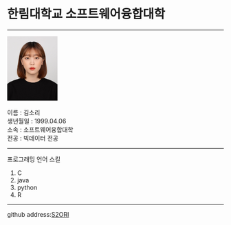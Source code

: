 # 한림대학교 소프트웨어융합대학
---
<img src=2020.jpg height=150 widht=100>

이름 : 김소리   
생년월일 : 1999.04.06   
소속 : 소프트웨어융합대학   
전공 : 빅데이터 전공   

- - -

프로그래밍 언어 스킬   
1. C
2. java
3. python
4. R

- - -



github address:[S2ORI][github]

[github]:http://github.com/S2ORI
